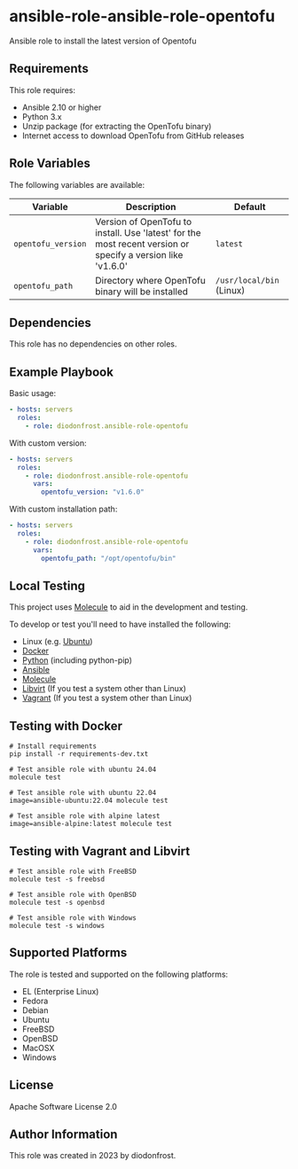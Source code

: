 ansible-role-ansible-role-opentofu
=============

Ansible role to install the latest version of Opentofu

Requirements
------------

This role requires:
- Ansible 2.10 or higher
- Python 3.x
- Unzip package (for extracting the OpenTofu binary)
- Internet access to download OpenTofu from GitHub releases

Role Variables
--------------

The following variables are available:

| Variable | Description | Default |
|----------|-------------|---------|
| `opentofu_version` | Version of OpenTofu to install. Use 'latest' for the most recent version or specify a version like 'v1.6.0' | `latest` |
| `opentofu_path` | Directory where OpenTofu binary will be installed | `/usr/local/bin` (Linux) |

Dependencies
------------

This role has no dependencies on other roles.

Example Playbook
----------------

Basic usage:

```yaml
- hosts: servers
  roles:
    - role: diodonfrost.ansible-role-opentofu
```

With custom version:

```yaml
- hosts: servers
  roles:
    - role: diodonfrost.ansible-role-opentofu
      vars:
        opentofu_version: "v1.6.0"
```

With custom installation path:

```yaml
- hosts: servers
  roles:
    - role: diodonfrost.ansible-role-opentofu
      vars:
        opentofu_path: "/opt/opentofu/bin"
```

Local Testing
-------------

This project uses [Molecule](http://molecule.readthedocs.io/) to aid in the
development and testing.

To develop or test you'll need to have installed the following:

* Linux (e.g. [Ubuntu](http://www.ubuntu.com/))
* [Docker](https://www.docker.com/)
* [Python](https://www.python.org/) (including python-pip)
* [Ansible](https://www.ansible.com/)
* [Molecule](http://molecule.readthedocs.io/)
* [Libvirt](https://libvirt.org/) (If you test a system other than Linux)
* [Vagrant](https://www.vagrantup.com/downloads.html) (If you test a system other than Linux)

Testing with Docker
-------------------

```shell
# Install requirements
pip install -r requirements-dev.txt

# Test ansible role with ubuntu 24.04
molecule test

# Test ansible role with ubuntu 22.04
image=ansible-ubuntu:22.04 molecule test

# Test ansible role with alpine latest
image=ansible-alpine:latest molecule test
```

Testing with Vagrant and Libvirt
--------------------------------

```shell
# Test ansible role with FreeBSD
molecule test -s freebsd

# Test ansible role with OpenBSD
molecule test -s openbsd

# Test ansible role with Windows
molecule test -s windows
```

Supported Platforms
------------------

The role is tested and supported on the following platforms:

* EL (Enterprise Linux)
* Fedora
* Debian
* Ubuntu
* FreeBSD
* OpenBSD
* MacOSX
* Windows

License
-------

Apache Software License 2.0

Author Information
------------------

This role was created in 2023 by diodonfrost.
